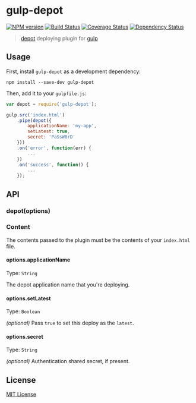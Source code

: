 # gulp-depot
[![NPM version][npm-image]][npm-url] [![Build Status][travis-image]][travis-url]  [![Coverage Status][coveralls-image]][coveralls-url] [![Dependency Status][depstat-image]][depstat-url]

> [depot](https://github.com/bosgood/depot) deploying plugin for [gulp](https://github.com/wearefractal/gulp)

## Usage

First, install `gulp-depot` as a development dependency:

```shell
npm install --save-dev gulp-depot
```

Then, add it to your `gulpfile.js`:

```javascript
var depot = require('gulp-depot');

gulp.src('index.html')
	.pipe(depot({
		applicationName: 'my-app',
		setLatest: true,
		secret: 'PaSsW0rD'
	}))
	.on('error', function(err) {
		...
	})
	.on('success', function() {
		...
	});
```

## API

### depot(options)

### Content

The contents passed to the plugin must be the contents of your `index.html` file.

#### options.applicationName
Type: `String`

The depot application name that you're deploying.

#### options.setLatest
Type: `Boolean`

*(optional)* Pass `true` to set this deploy as the `latest`.

#### options.secret
Type: `String`

*(optional)* Authentication shared secret, if present.

## License

[MIT License](http://en.wikipedia.org/wiki/MIT_License)

[npm-url]: https://npmjs.org/package/gulp-depot
[npm-image]: https://badge.fury.io/js/gulp-depot.png

[travis-url]: http://travis-ci.org/bosgood/gulp-depot
[travis-image]: https://secure.travis-ci.org/bosgood/gulp-depot.png?branch=master

[coveralls-url]: https://coveralls.io/r/bosgood/gulp-depot
[coveralls-image]: https://coveralls.io/repos/bosgood/gulp-depot/badge.png

[depstat-url]: https://david-dm.org/bosgood/gulp-depot
[depstat-image]: https://david-dm.org/bosgood/gulp-depot.png
